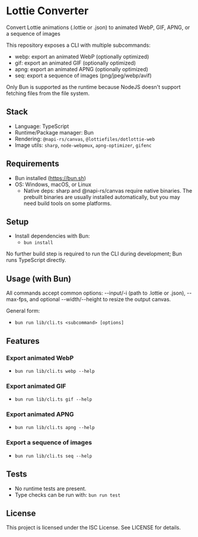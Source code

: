 # Lottie Converter

Convert Lottie animations (.lottie or .json) to animated WebP, GIF, APNG, or a sequence of images

This repository exposes a CLI with multiple subcommands:
- webp: export an animated WebP (optionally optimized)
- gif: export an animated GIF (optionally optimized)
- apng: export an animated APNG (optionally optimized)
- seq: export a sequence of images (png/jpeg/webp/avif)

Only Bun is supported as the runtime because NodeJS doesn't support fetching files from the file system.

## Stack
- Language: TypeScript
- Runtime/Package manager: Bun
- Rendering: `@napi-rs/canvas`, `@lottiefiles/dotlottie-web`
- Image utils: `sharp`, `node-webpmux`, `apng-optimizer`, `gifenc`


## Requirements
- Bun installed (https://bun.sh)
- OS: Windows, macOS, or Linux
  - Native deps: sharp and @napi-rs/canvas require native binaries. The prebuilt binaries are usually installed automatically, but you may need build tools on some platforms.


## Setup
- Install dependencies with Bun:
  - `bun install`

No further build step is required to run the CLI during development; Bun runs TypeScript directly.


## Usage (with Bun)
All commands accept common options: --input/-i (path to .lottie or .json), --max-fps, and optional --width/--height to resize the output canvas.

General form:
- `bun run lib/cli.ts <subcommand> [options]`

## Features

### Export animated WebP
- `bun run lib/cli.ts webp --help`

### Export animated GIF
- `bun run lib/cli.ts gif --help`

### Export animated APNG
- `bun run lib/cli.ts apng --help`

### Export a sequence of images
- `bun run lib/cli.ts seq --help`

## Tests
- No runtime tests are present.
- Type checks can be run with: `bun run test`

## License
This project is licensed under the ISC License. See LICENSE for details.
